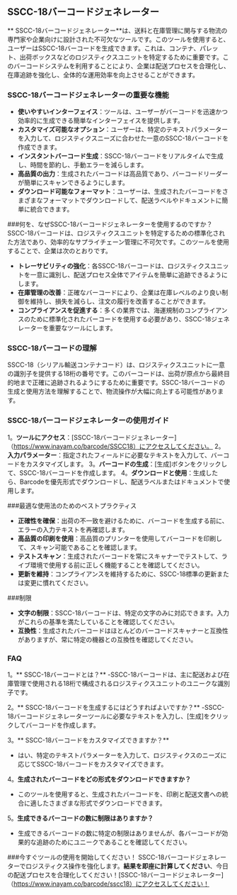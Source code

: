 ## SSCC-18バーコードジェネレーター

** SSCC-18バーコードジェネレーター**は、送料と在庫管理に関与する物流の専門家や企業向けに設計された不可欠なツールです。このツールを使用すると、ユーザーはSSCC-18バーコードを生成できます。これは、コンテナ、パレット、出荷ボックスなどのロジスティクスユニットを特定するために重要です。このバーコードシステムを利用することにより、企業は配送プロセスを合理化し、在庫追跡を強化し、全体的な運用効率を向上させることができます。

### SSCC-18バーコードジェネレーターの重要な機能
-  **使いやすいインターフェイス**：ツールは、ユーザーがバーコードを迅速かつ効率的に生成できる簡単なインターフェイスを提供します。
-  **カスタマイズ可能なオプション**：ユーザーは、特定のテキストパラメーターを入力して、ロジスティクスニーズに合わせた一意のSSCC-18バーコードを作成できます。
-  **インスタントバーコード生成**：SSCC-18バーコードをリアルタイムで生成し、時間を節約し、手動エラーを減らします。
-  **高品質の出力**：生成されたバーコードは高品質であり、バーコードリーダーが簡単にスキャンできるようにします。
-  **ダウンロード可能なフォーマット**：ユーザーは、生成されたバーコードをさまざまなフォーマットでダウンロードして、配送ラベルやドキュメントに簡単に統合できます。

###何を、なぜSSCC-18バーコードジェネレーターを使用するのですか？
SSCC-18バーコードは、ロジスティクスユニットを特定するための標準化された方法であり、効率的なサプライチェーン管理に不可欠です。このツールを使用することで、企業は次のとおりです。
-  **トレーサビリティの強化**：各SSCC-18バーコードは、ロジスティクスユニットを一意に識別し、配送プロセス全体でアイテムを簡単に追跡できるようにします。
-  **在庫管理の改善**：正確なバーコードにより、企業は在庫レベルのより良い制御を維持し、損失を減らし、注文の履行を改善することができます。
-  **コンプライアンスを促進する**：多くの業界では、海運規制のコンプライアンスのために標準化されたバーコードを使用する必要があり、SSCC-18ジェネレーターを重要なツールにします。

### SSCC-18バーコードの理解
SSCC-18（シリアル輸送コンテナコード）は、ロジスティクスユニットに一意の識別子を提供する18桁の番号です。このバーコードは、出荷が原点から最終目的地まで正確に追跡されるようにするために重要です。SSCC-18バーコードの生成と使用方法を理解することで、物流操作が大幅に向上する可能性があります。

### SSCC-18バーコードジェネレーターの使用ガイド
1。**ツールにアクセス**：[SSCC-18バーコードジェネレーター]（https://www.inayam.co/barcode/SSCC18）にアクセスしてください。
2。**入力パラメーター**：指定されたフィールドに必要なテキストを入力して、バーコードをカスタマイズします。
3。**バーコードの生成**：[生成]ボタンをクリックして、SSCC-18バーコードを作成します。
4。**ダウンロードと使用**：生成したら、Barcodeを優先形式でダウンロードし、配送ラベルま​​たはドキュメントで使用します。

###最適な使用法のためのベストプラクティス
-  **正確性を確保**：出荷の不一致を避けるために、バーコードを生成する前に、エラーの入力テキストを再確認します。
-  **高品質の印刷を使用**：高品質のプリンターを使用してバーコードを印刷して、スキャン可能であることを確認します。
-  **テストスキャン**：生成されたバーコードを常にスキャナーでテストして、ライブ環境で使用する前に正しく機能することを確認してください。
-  **更新を維持**：コンプライアンスを維持するために、SSCC-18標準の更新または変更に慣れてください。

###制限
-  **文字の制限**：SSCC-18バーコードは、特定の文字のみに対応できます。入力がこれらの基準を満たしていることを確認してください。
-  **互換性**：生成されたバーコードはほとんどのバーコードスキャナーと互換性がありますが、常に特定の機器との互換性を確認してください。

### FAQ

1。** SSCC-18バーコードとは？**
-SSCC-18バーコードは、主に配送および在庫管理で使用される18桁で構成されるロジスティクスユニットのユニークな識別子です。

2。** SSCC-18バーコードを生成するにはどうすればよいですか？**
-SSCC-18バーコードジェネレーターツールに必要なテキストを入力し、[生成]をクリックしてバーコードを作成します。

3。** SSCC-18バーコードをカスタマイズできますか？**
- はい、特定のテキストパラメーターを入力して、ロジスティクスのニーズに応じてSSCC-18バーコードをカスタマイズできます。

4。**生成されたバーコードをどの形式をダウンロードできますか？**
- このツールを使用すると、生成されたバーコードを、印刷と配送文書への統合に適したさまざまな形式でダウンロードできます。

5。**生成できるバーコードの数に制限はありますか？**
- 生成できるバーコードの数に特定の制限はありませんが、各バーコードが効果的な追跡のためにユニークであることを確認してください。

###今すぐツールの使用を開始してください！
SSCC-18バーコードジェネレーターでロジスティクス操作を強化します。**結果を即座に計算してください**、今日の配送プロセスを合理化してください！[SSCC-18バーコードジェネレーター]（https://www.inayam.co/barcode/sscc18）にアクセスしてください！